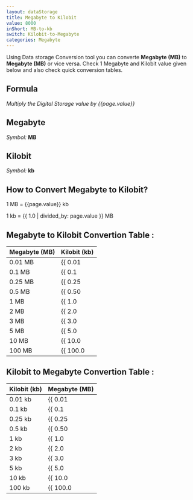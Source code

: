 ```yaml
---
layout: dataStorage
title: Megabyte to Kilobit
value: 8000
inShort: MB-to-kb
switch: Kilobit-to-Megabyte
categories: Megabyte
---
```


Using Data storage Conversion tool you can converte **Megabyte (MB)** to **Megabyte (MB)** or vice versa. Check 1 Megabyte and Kilobit value given below and also check quick conversion tables.

## Formula
*Multiply the Digital Storage value by {{page.value}}*

## Megabyte
*Symbol:* **MB**

## Kilobit
*Symbol:* **kb**

## How to Convert Megabyte to Kilobit?

1 MB = {{page.value}} kb

1 kb = {{ 1.0 | divided_by: page.value }} MB


## Megabyte to Kilobit Convertion Table :

| Megabyte (MB) | Kilobit (kb) |
| ---- | ---- |
| 0.01 MB | {{ 0.01 | times: page.value }} kb |
| 0.1 MB | {{ 0.1 | times: page.value }} kb |
| 0.25 MB | {{ 0.25 | times: page.value }} kb |
| 0.5 MB | {{ 0.50 | times: page.value }} kb |
| 1 MB | {{ 1.0 | times: page.value }} kb |
| 2 MB | {{ 2.0 | times: page.value }} kb |
| 3 MB | {{ 3.0 | times: page.value }} kb |
| 5 MB | {{ 5.0 | times: page.value }} kb |
| 10 MB | {{ 10.0 | times: page.value }} kb |
| 100 MB | {{ 100.0 | times: page.value }} kb |

## Kilobit to Megabyte Convertion Table :

| Kilobit (kb) | Megabyte (MB) |
| ---- | ---- |
| 0.01 kb | {{ 0.01 | divided_by: page.value }} MB |
| 0.1 kb | {{ 0.1 | divided_by: page.value }} MB |
| 0.25 kb | {{ 0.25 | divided_by: page.value }} MB |
| 0.5 kb | {{ 0.50 | divided_by: page.value }} MB |
| 1 kb | {{ 1.0 | divided_by: page.value }} MB |
| 2 kb | {{ 2.0 | divided_by: page.value }} MB |
| 3 kb | {{ 3.0 | divided_by: page.value }} MB |
| 5 kb | {{ 5.0 | divided_by: page.value }} MB |
| 10 kb | {{ 10.0 | divided_by: page.value }} MB |
| 100 kb | {{ 100.0 | divided_by: page.value }} MB |


<script>
document.getElementById('selectInput')[8].selected = true
document.getElementById('selectOutput')[2].selected = true
</script>
